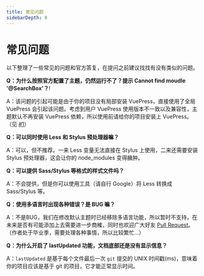 ```yaml
---
title: 常见问题
sidebarDepth: 0
---
```


# 常见问题

以下整理了一些常见的问题和官方答复，在提问之前建议找找有没有类似的问题。

**Q：为什么按照官方配置了主题，仍然运行不了？提示 Cannot find moudle '@SearchBox'？**<a-tag color="#F56C6C">!</a-tag>  

A：该问题的引起可能是由于你的项目没有局部安装 VuePress，直接使用了全局 VuePress 会引起该问题。考虑到用户 VuePress 使用版本不一致以及兼容性，主题默认不再安装 VuePress 依赖，所以使用前请给你的项目安装上 VuePress。（见 [#1](https://github.com/zpfz/vuepress-theme-antdocs/issues/1)）  

**Q：可以同时使用 Less 和 Stylus 预处理器嘛？**  

A：可以，但不推荐。一来 Less 变量无法直接在 Stylus 上使用，二来还需要安装 Stylus 预处理器，这会让你的 node_modules 变得臃肿。   

**Q：可以提供 Sass/Stylus 等格式的样式文件吗？**  

A：不会提供，但是你可以使用工具（请自行 Google）将 Less 转换成 Sass/Stylus 等。  

**Q：使用多语言时出现各种错误？是 BUG 嘛？**  

A：不是BUG，我们在修改默认主题时已经移除多语言功能，所以暂时不支持，在未来是否有可能添加上去需要进一步商榷，同时也欢迎广大好友 [Pull Request](https://github.com/zpfz/vuepress-theme-antdocs/pulls)。（作者处于毕业季，需要处理各种事情，所以比较繁忙...）  

**Q：为什么开启了 lastUpdated 功能，文档底部还是没有显示信息？**   

A：`lastUpdated` 是基于每个文件最后一次 `git` 提交的 UNIX 时间戳(ms)，意味着你的项目应该是基于 git 的项目，它才能正常显示时间。  
